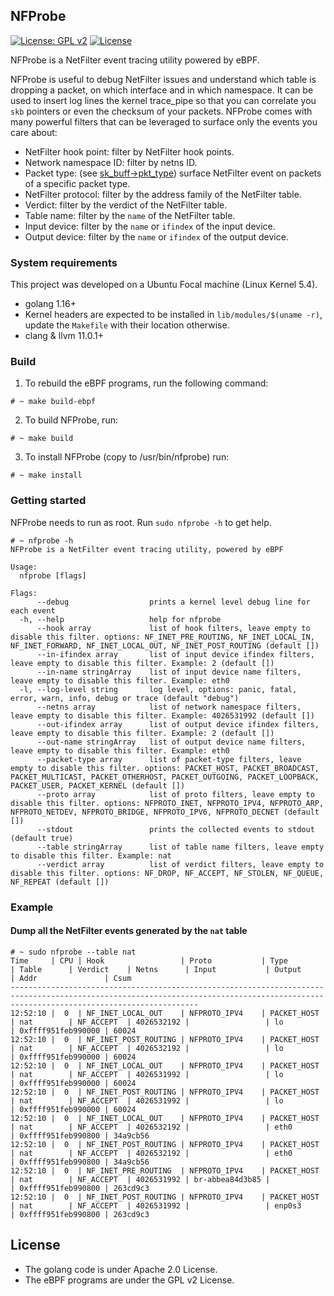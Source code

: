 ## NFProbe

[![License: GPL v2](https://img.shields.io/badge/License-GPL%20v2-blue.svg)](https://www.gnu.org/licenses/old-licenses/gpl-2.0.en.html)
[![License](https://img.shields.io/badge/License-Apache%202.0-blue.svg)](https://opensource.org/licenses/Apache-2.0)

NFProbe is a NetFilter event tracing utility powered by eBPF.

NFProbe is useful to debug NetFilter issues and understand which table is dropping a packet, on which interface and in which namespace. It can be used to insert log lines the kernel trace_pipe so that you can correlate you `skb` pointers or even the checksum of your packets. NFProbe comes with many powerful filters that can be leveraged to surface only the events you care about:
- NetFilter hook point: filter by NetFilter hook points.
- Network namespace ID: filter by netns ID.
- Packet type: (see [sk_buff->pkt_type](https://elixir.bootlin.com/linux/v5.16/source/include/linux/skbuff.h#L830)) surface NetFilter event on packets of a specific packet type.
- NetFilter protocol: filter by the address family of the NetFilter table.
- Verdict: filter by the verdict of the NetFilter table.
- Table name: filter by the `name` of the NetFilter table.
- Input device: filter by the `name` or `ifindex` of the input device.
- Output device: filter by the `name` or `ifindex` of the output device.

### System requirements

This project was developed on a Ubuntu Focal machine (Linux Kernel 5.4).

- golang 1.16+
- Kernel headers are expected to be installed in `lib/modules/$(uname -r)`, update the `Makefile` with their location otherwise.
- clang & llvm 11.0.1+

### Build

1) To rebuild the eBPF programs, run the following command:

```shell script
# ~ make build-ebpf
```

2) To build NFProbe, run:

```shell script
# ~ make build
```

3) To install NFProbe (copy to /usr/bin/nfprobe) run:
```shell script
# ~ make install
```

### Getting started

NFProbe needs to run as root. Run `sudo nfprobe -h` to get help.

```shell script
# ~ nfprobe -h
NFProbe is a NetFilter event tracing utility, powered by eBPF

Usage:
  nfprobe [flags]

Flags:
      --debug                  prints a kernel level debug line for each event
  -h, --help                   help for nfprobe
      --hook array             list of hook filters, leave empty to disable this filter. options: NF_INET_PRE_ROUTING, NF_INET_LOCAL_IN, NF_INET_FORWARD, NF_INET_LOCAL_OUT, NF_INET_POST_ROUTING (default [])
      --in-ifindex array       list of input device ifindex filters, leave empty to disable this filter. Example: 2 (default [])
      --in-name stringArray    list of input device name filters, leave empty to disable this filter. Example: eth0
  -l, --log-level string       log level, options: panic, fatal, error, warn, info, debug or trace (default "debug")
      --netns array            list of network namespace filters, leave empty to disable this filter. Example: 4026531992 (default [])
      --out-ifindex array      list of output device ifindex filters, leave empty to disable this filter. Example: 2 (default [])
      --out-name stringArray   list of output device name filters, leave empty to disable this filter. Example: eth0
      --packet-type array      list of packet-type filters, leave empty to disable this filter. options: PACKET_HOST, PACKET_BROADCAST, PACKET_MULTICAST, PACKET_OTHERHOST, PACKET_OUTGOING, PACKET_LOOPBACK, PACKET_USER, PACKET_KERNEL (default [])
      --proto array            list of proto filters, leave empty to disable this filter. options: NFPROTO_INET, NFPROTO_IPV4, NFPROTO_ARP, NFPROTO_NETDEV, NFPROTO_BRIDGE, NFPROTO_IPV6, NFPROTO_DECNET (default [])
      --stdout                 prints the collected events to stdout (default true)
      --table stringArray      list of table name filters, leave empty to disable this filter. Example: nat
      --verdict array          list of verdict filters, leave empty to disable this filter. options: NF_DROP, NF_ACCEPT, NF_STOLEN, NF_QUEUE, NF_REPEAT (default [])
```

### Example

#### Dump all the NetFilter events generated by the `nat` table

```shell script
# ~ sudo nfprobe --table nat
Time     | CPU | Hook                 | Proto           | Type            | Table      | Verdict    | Netns      | Input           | Output          | Addr               | Csum
--------------------------------------------------------------------------------------------------------------------------------------------------------------------------------------
12:52:10 |  0  | NF_INET_LOCAL_OUT    | NFPROTO_IPV4    | PACKET_HOST     | nat        | NF_ACCEPT  | 4026532192 |                 | lo              | 0xffff951feb990000 | 60024
12:52:10 |  0  | NF_INET_POST_ROUTING | NFPROTO_IPV4    | PACKET_HOST     | nat        | NF_ACCEPT  | 4026532192 |                 | lo              | 0xffff951feb990000 | 60024
12:52:10 |  0  | NF_INET_LOCAL_OUT    | NFPROTO_IPV4    | PACKET_HOST     | nat        | NF_ACCEPT  | 4026531992 |                 | lo              | 0xffff951feb990000 | 60024
12:52:10 |  0  | NF_INET_POST_ROUTING | NFPROTO_IPV4    | PACKET_HOST     | nat        | NF_ACCEPT  | 4026531992 |                 | lo              | 0xffff951feb990000 | 60024
12:52:10 |  0  | NF_INET_LOCAL_OUT    | NFPROTO_IPV4    | PACKET_HOST     | nat        | NF_ACCEPT  | 4026532192 |                 | eth0            | 0xffff951feb990800 | 34a9cb56
12:52:10 |  0  | NF_INET_POST_ROUTING | NFPROTO_IPV4    | PACKET_HOST     | nat        | NF_ACCEPT  | 4026532192 |                 | eth0            | 0xffff951feb990800 | 34a9cb56
12:52:10 |  0  | NF_INET_PRE_ROUTING  | NFPROTO_IPV4    | PACKET_HOST     | nat        | NF_ACCEPT  | 4026531992 | br-abbea84d3b85 |                 | 0xffff951feb990800 | 263cd9c3
12:52:10 |  0  | NF_INET_POST_ROUTING | NFPROTO_IPV4    | PACKET_HOST     | nat        | NF_ACCEPT  | 4026531992 |                 | enp0s3          | 0xffff951feb990800 | 263cd9c3
```

## License

- The golang code is under Apache 2.0 License.
- The eBPF programs are under the GPL v2 License.